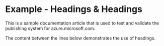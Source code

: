 ﻿<properties pageTitle="Documentation Example - Headings" description="This is an example document" title="Documentation Example - Headings" services="" documentationCenter="" authors="jamescon, Bill Smith" metaKeywords="" solutions="" videoId="" scriptId="" />


# Example - Headings & Headings #
This is a sample documentation article that is used to test and validate the publishing system for azure.microsoft.com.  

The content between the lines below demonstrates the use of headings.


